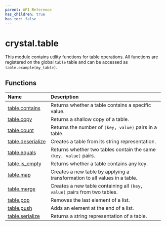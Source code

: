 ```yaml
---
parent: API Reference
has_children: true
has_toc: false
---
```


# crystal.table

This module contains utility functions for table operations. All functions are registered on the global `table` table and can be accessed as `table.example(my_table)`.

## Functions

| Name                                   | Description                                                                |
| :------------------------------------- | :------------------------------------------------------------------------- |
| [table.contains](table_contains)       | Returns whether a table contains a specific value.                         |
| [table.copy](table_copy)               | Returns a shallow copy of a table.                                         |
| [table.count](table_count)             | Returns the number of `(key, value)` pairs in a table.                     |
| [table.deserialize](table_deserialize) | Creates a table from its string representation.                            |
| [table.equals](table_equals)           | Returns whether two tables contain the same `(key, value)` pairs.          |
| [table.is_empty](table_is_empty)       | Returns whether a table contains any key.                                  |
| [table.map](table_map)                 | Creates a new table by applying a transformation to all values in a table. |
| [table.merge](table_merge)             | Creates a new table containing all `(key, value)` pairs from two tables.   |
| [table.pop](table_pop)                 | Removes the last element of a list.                                        |
| [table.push](table_push)               | Adds an element at the end of a list.                                      |
| [table.serialize](table_serialize)     | Returns a string representation of a table.                                |
